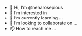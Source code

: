 - 👋 Hi, I’m @neharosepious
- 👀 I’m interested in 
- 🌱 I’m currently learning ...
- 💞️ I’m looking to collaborate on ...
- 📫 How to reach me ...

<!---
neharosepious/neharosepious is a ✨ special ✨ repository because its `README.md` (this file) appears on your GitHub profile.
You can click the Preview link to take a look at your changes.
--->
